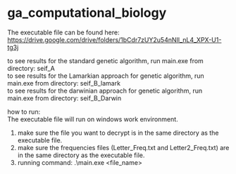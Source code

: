 # ga_computational_biology

The executable file can be found here: https://drive.google.com/drive/folders/1bCdr7zUY2u54nNIl_nL4_XPX-U1-tg3j

to see results for the standard genetic algorithm, run main.exe from directory: seif_A  
to see results for the Lamarkian approach for genetic algorithm, run main.exe from directory: seif_B_lamark   
to see results for the darwinian approach for genetic algorithm, run main.exe from directory: seif_B_Darwin   

how to run:  
The executable file will run on windows work environment.  
1. make sure the file you want to decrypt is in the same directory as the executable file.  
2. make sure the frequencies files (Letter_Freq.txt and Letter2_Freq.txt) are in the same directory as the executable file.  
3. running command: .\main.exe <file_name>


